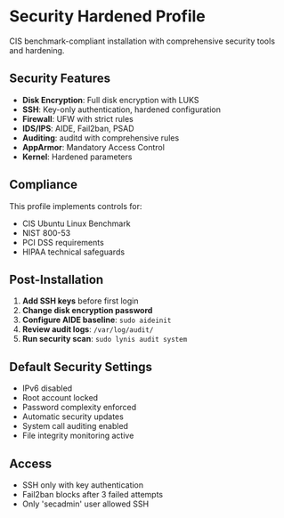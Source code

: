 # Security Hardened Profile

CIS benchmark-compliant installation with comprehensive security tools and hardening.

## Security Features

- **Disk Encryption**: Full disk encryption with LUKS
- **SSH**: Key-only authentication, hardened configuration
- **Firewall**: UFW with strict rules
- **IDS/IPS**: AIDE, Fail2ban, PSAD
- **Auditing**: auditd with comprehensive rules
- **AppArmor**: Mandatory Access Control
- **Kernel**: Hardened parameters

## Compliance

This profile implements controls for:
- CIS Ubuntu Linux Benchmark
- NIST 800-53
- PCI DSS requirements
- HIPAA technical safeguards

## Post-Installation

1. **Add SSH keys** before first login
2. **Change disk encryption password**
3. **Configure AIDE baseline**: `sudo aideinit`
4. **Review audit logs**: `/var/log/audit/`
5. **Run security scan**: `sudo lynis audit system`

## Default Security Settings

- IPv6 disabled
- Root account locked
- Password complexity enforced
- Automatic security updates
- System call auditing enabled
- File integrity monitoring active

## Access

- SSH only with key authentication
- Fail2ban blocks after 3 failed attempts
- Only 'secadmin' user allowed SSH
